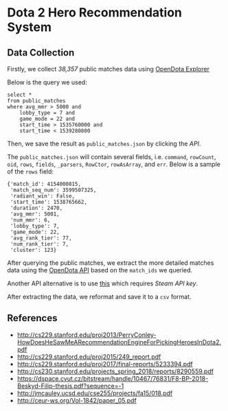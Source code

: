 # Dota 2 Hero Recommendation System

## Data Collection

Firstly, we collect *38,357* public matches data using [OpenDota Explorer](https://www.opendota.com/explorer)

Below is the query we used:

```{SQL}
select * 
from public_matches 
where avg_mmr > 5000 and 
    lobby_type = 7 and 
    game_mode = 22 and 
    start_time > 1535760000 and
    start_time < 1539280800
```

Then, we save the result as `public_matches.json` by clicking the *API*.

The `public_matches.json` will contain several fields, i.e. `command`, `rowCount`, `oid`, `rows`, `fields`, `_parsers`, `RowCtor`, `rowAsArray`, and `err`. Below is a sample of the `rows` field:

```
{'match_id': 4154000815,
 'match_seq_num': 3599507325,
 'radiant_win': False,
 'start_time': 1538765662,
 'duration': 2470,
 'avg_mmr': 5001,
 'num_mmr': 6,
 'lobby_type': 7,
 'game_mode': 22,
 'avg_rank_tier': 77,
 'num_rank_tier': 7,
 'cluster': 123}
```

After querying the public matches, we extract the more detailed matches data using the [OpenDota API](https://docs.opendota.com/#) based on the `match_ids` we queried.

Another API alternative is to use [this](https://wiki.teamfortress.com/wiki/WebAPI#Dota_2) which requires *Steam API key*.

After extracting the data, we reformat and save it to a `csv` format.

## References

- http://cs229.stanford.edu/proj2013/PerryConley-HowDoesHeSawMeARecommendationEngineForPickingHeroesInDota2.pdf
- http://cs229.stanford.edu/proj2015/249_report.pdf
- http://cs229.stanford.edu/proj2017/final-reports/5233394.pdf
- http://cs230.stanford.edu/projects_spring_2018/reports/8290559.pdf
- https://dspace.cvut.cz/bitstream/handle/10467/76831/F8-BP-2018-Beskyd-Filip-thesis.pdf?sequence=-1
- http://jmcauley.ucsd.edu/cse255/projects/fa15/018.pdf
- http://ceur-ws.org/Vol-1842/paper_05.pdf
